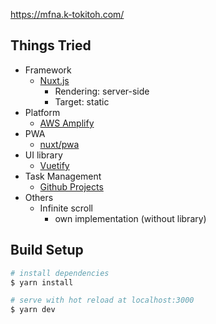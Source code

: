 https://mfna.k-tokitoh.com/

## Things Tried

- Framework
  - [Nuxt.js](https://nuxtjs.org/)
    - Rendering: server-side
    - Target: static
- Platform
  - [AWS Amplify](https://aws.amazon.com/amplify/)
- PWA
  - [nuxt/pwa](https://pwa.nuxtjs.org/)
- UI library
  - [Vuetify](https://vuetifyjs.com/)
- Task Management
  - [Github Projects](https://github.com/features/project-management/)
- Others
  - Infinite scroll
    - own implementation (without library)

## Build Setup

```bash
# install dependencies
$ yarn install

# serve with hot reload at localhost:3000
$ yarn dev
```
